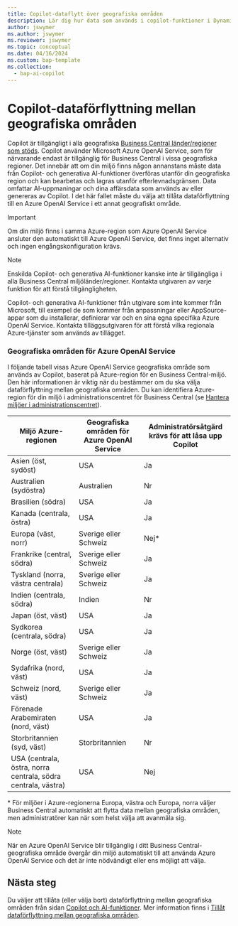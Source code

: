 ```yaml
---
title: Copilot-dataflytt över geografiska områden
description: Lär dig hur data som används i copilot-funktioner i Dynamics 365 Business Central flyttas över geografiska områden där Azure OpenAI Service inte är tillgänglig som standard.
author: jswymer
ms.author: jswymer
ms.reviewer: jswymer
ms.topic: conceptual
ms.date: 04/16/2024
ms.custom: bap-template
ms.collection:
  - bap-ai-copilot
---
```


# <a name="copilot-data-movement-across-geographies"></a>Copilot-dataförflyttning mellan geografiska områden

Copilot är tillgängligt i alla geografiska [Business Central länder/regioner som stöds](/dynamics365/business-central/dev-itpro/compliance/apptest-countries-and-translations). Copilot använder Microsoft Azure OpenAI Service, som för närvarande endast är tillgänglig för Business Central i vissa geografiska regioner. Det innebär att om din miljö finns någon annanstans måste data från Copilot- och generativa AI-funktioner överföras utanför din geografiska region och kan bearbetas och lagras utanför efterlevnadsgränsen. Data omfattar AI-uppmaningar och dina affärsdata som används av eller genereras av Copilot. I det här fallet måste du välja att tillåta dataförflyttning till en Azure OpenAI Service i ett annat geografiskt område. <!--For a list of geographies, refer to the [Azure OpenAI Service geographies](#azure-openai-service-geographies) section that follows.-->

> [!IMPORTANT]
> Om din miljö finns i samma Azure-region som Azure OpenAI Service ansluter den automatiskt till Azure OpenAI Service, det finns inget alternativ och ingen engångskonfiguration krävs.

> [!NOTE]
> Enskilda Copilot- och generativa AI-funktioner kanske inte är tillgängliga i alla Business Central miljöländer/regioner. Kontakta utgivaren av varje funktion för att förstå tillgängligheten.
> 
> Copilot- och generativa AI-funktioner från utgivare som inte kommer från Microsoft, till exempel de som kommer från anpassningar eller AppSource-appar som du installerar, definierar var och en sina egna specifika Azure OpenAI Service. Kontakta tilläggsutgivaren för att förstå vilka regionala Azure-tjänster som används av tillägget. 

### <a name="azure-openai-service-geographies"></a>Geografiska områden för Azure OpenAI Service

I följande tabell visas Azure OpenAI Service geografiska område som används av Copilot, baserat på Azure-region för en Business Central-miljö. Den här informationen är viktig när du bestämmer om du ska välja dataförflyttning mellan geografiska områden. Du kan identifiera Azure-region för din miljö i administrationscentret för Business Central (se [Hantera miljöer i administrationscentret](/dynamics365/business-central/dev-itpro/administration/tenant-admin-center-environments)).

| Miljö Azure-regionen| Geografiska områden för Azure OpenAI Service|Administratörsåtgärd krävs för att låsa upp Copilot| 
| - | - | - |
|Asien (öst, sydöst) |USA|Ja|
|Australien (sydöstra)| Australien |Nr |
|Brasilien (södra) |USA|Ja|
|Kanada (centrala, östra)|USA|Ja|
|Europa (väst, norr)| Sverige eller Schweiz |Nej\*|
|Frankrike (central, södra)| Sverige eller Schweiz |Ja|
|Tyskland (norra, västra centrala)| Sverige eller Schweiz |Ja|
|Indien (centrala, södra)|Indien|Nr|
|Japan (öst, väst)|USA|Ja|
|Sydkorea (centrala, södra)|USA|Ja|
|Norge (öst, väst)|Sverige eller Schweiz |Ja|
|Sydafrika (nord, väst)|USA|Ja|
|Schweiz (nord, väst) |Sverige eller Schweiz |Ja|
|Förenade Arabemiraten (nord, väst)|USA|Ja|
|Storbritannien (syd, väst)|Storbritannien|Nr|
|USA (centrala, östra, norra centrala, södra centrala, västra) |USA|Nej|

\* För miljöer i Azure-regionerna Europa, västra och Europa, norra väljer Business Central automatiskt att flytta data mellan geografiska områden, men administratörer kan när som helst välja att avanmäla sig.

> [!NOTE]
> När en Azure OpenAI Service blir tillgänglig i ditt Business Central-geografiska område övergår din miljö automatiskt till att använda Azure OpenAI Service och det är inte nödvändigt eller ens möjligt att välja.
<!--

BC geos base on https://dynamics.microsoft.com/en-us/availability-reports/georeport/
case "AUSTRALIAEAST":
            case "AUSTRALIASOUTHEAST":
                return new CapiRegion("au", 2);
            case "BRAZILSOUTH":
                return new CapiRegion("br", 2);
            case "CANADACENTRAL":
            case "CANADAEAST":
                return new CapiRegion("ca", 2);
            case "CENTRALINDIA":
            case "SOUTHINDIA":
                return new CapiRegion("in", 1);
            case "EASTASIA":
                return new CapiRegion("as", 2);
            case "EASTUS":
            case "EASTUS2":
            case "SOUTHCENTRALUS":
            case "CENTRALUS":
            case "NORTHCENTRALUS":
            case "WESTUS":
            case "US":
                return new CapiRegion("us", 9, HasGpt4InGeo: true, HasTurboInGeo: true);
            case "FRANCECENTRAL":
            case "FRANCESOUTH":
                return new CapiRegion("fr", 1);
            case "GERMANYNORTH":
            case "GERMANYWESTCENTRAL":
                return new CapiRegion("de", 1);
            case "JAPANEAST":
            case "JAPANWEST":
                return new CapiRegion("jp", 1);
            case "KOREACENTRAL":
            case "KOREASOUTH":
                return new CapiRegion("kr", 1);
            case "NORWAYEAST":
            case "NORWAYWEST":
                return new CapiRegion("no", 1);
            case "SOUTHAFRICANORTH":
            case "SOUTHWESTAFRICA":
                return new CapiRegion("za", 1);
            case "SOUTHEASTASIA":
                return new CapiRegion("sg", 1);
            case "SWITZERLANDNORTH":
            case "SWITZERLANDWEST":
                return new CapiRegion("ch", 1, HasTurboInGeo: true);
            case "UKSOUTH":
            case "UKWEST":
                return new CapiRegion("uk", 2);
            case "NORTHEUROPE":
            case "WESTEUROPE":
                return new CapiRegion("eu", 10);
            case "UAENORTH":
            case "UAECENTRAL":
                return new CapiRegion("ae", 1);

-->

## <a name="next-steps"></a>Nästa steg

Du väljer att tillåta (eller välja bort) dataförflyttning mellan geografiska områden från sidan [Copilot och AI-funktioner](https://businesscentral.dynamics.com/?page=7775). Mer information finns i [Tillåt dataförflyttning mellan geografiska områden](enable-ai.md#allow-data-movement-across-geographies).
